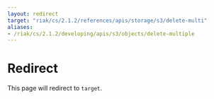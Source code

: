 ```yaml
---
layout: redirect
target: "riak/cs/2.1.2/references/apis/storage/s3/delete-multi"
aliases:
- /riak/cs/2.1.2/developing/apis/s3/objects/delete-multiple
---
```


# Redirect

This page will redirect to `target`.
